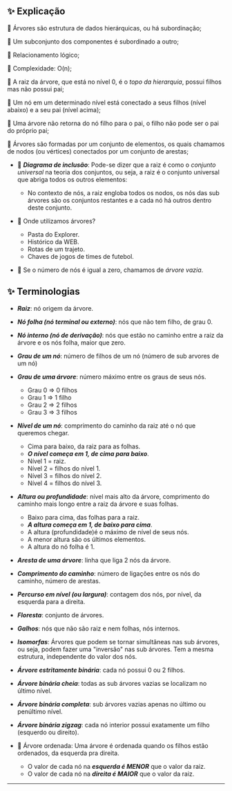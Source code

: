 ## ✨ Explicação

📌 Árvores são estrutura de dados hierárquicas, ou há subordinação;

📌 Um subconjunto dos componentes é subordinado a outro;

📌 Relacionamento lógico;

📌 Complexidade: O(n);

📌 A raiz da árvore, que está no nível 0, é o *topo da hierarquia*, possui filhos mas não possui pai;

📌 Um nó em um determinado nível está conectado a seus filhos (nível abaixo) e a seu pai (nível acima);

📌 Uma árvore não retorna do nó filho para o pai, o filho não pode ser o pai do próprio pai;

📌 Árvores são formadas por um conjunto de elementos, os quais chamamos de nodos (ou vértices) conectados por um conjunto de arestas;

- 📌 ***Diagrama de inclusão***: Pode-se dizer que a raiz é como o *conjunto universal* na teoria dos conjuntos, ou seja, a raiz é o conjunto universal que abriga todos os outros elementos:
	- No contexto de nós, a raiz engloba todos os nodos, os nós das sub árvores são os conjuntos restantes e a cada nó há outros dentro deste conjunto.

- 📌 Onde utilizamos árvores?
	- Pasta do Explorer.
	- Histórico da WEB.
	- Rotas de um trajeto.
	- Chaves de jogos de times de futebol.
 
- 📌 Se o número de nós é igual a zero, chamamos de *árvore vazia*.

## ✨ Terminologias

- ***Raiz***: nó origem da árvore.
- ***Nó folha (nó terminal ou externo)***: nós que não tem filho, de grau 0.
- ***Nó interno (nó de derivação)***: nós que estão no caminho entre a raiz da árvore e os nós folha, maior que zero.
- ***Grau de um nó***: número de filhos de um nó (número de sub arvores de um nó)
- ***Grau de uma árvore***: número máximo entre os graus de seus nós.
	- Grau 0 => 0 filhos
	- Grau 1 => 1 filho
	- Grau 2 => 2 filhos
	- Grau 3 => 3 filhos
- ***Nível de um nó***: comprimento do caminho da raiz até o nó que queremos chegar.
	- Cima para baixo, da raiz para as folhas.
	- ***O nível começa em 1, de cima para baixo***.
	- Nível 1 = raiz.
	- Nível 2 = filhos do nível 1.
	- Nível 3 = filhos do nível 2.
	- Nível 4 = filhos do nível 3.
- ***Altura ou profundidade***: nível mais alto da árvore, comprimento do caminho mais longo entre a raiz da árvore e suas folhas.
	- Baixo para cima, das folhas para a raiz.
	- ***A altura começa em 1, de baixo para cima***.
	- A altura (profundidade)é o máximo de nível de seus nós.
	- A menor altura são os últimos elementos.
	- A altura do nó folha é 1.
- ***Aresta de uma árvore***: linha que liga 2 nós da árvore.
- ***Comprimento do caminho***: número de ligações entre os nós do caminho, número de arestas.
- ***Percurso em nível (ou largura)***: contagem dos nós, por nível, da esquerda para a direita.
- ***Floresta***: conjunto de árvores.
- ***Galhos***: nós que não são raiz e nem folhas, nós internos.
- ***Isomorfas***: Árvores que podem se tornar simultâneas nas sub árvores, ou seja, podem fazer uma "inversão" nas sub árvores. Tem a mesma estrutura, independente do valor dos nós.
- ***Árvore estritamente binária***: cada nó possui 0 ou 2 filhos.
- ***Árvore binária cheia***: todas as sub árvores vazias se localizam no último nível.
- ***Árvore binária completa***: sub árvores vazias apenas no último ou penúltimo nível.
- ***Árvore binária zigzag***: cada nó interior possui exatamente um filho (esquerdo ou direito).

- 📌 Árvore ordenada: Uma árvore é ordenada quando os filhos estão ordenados, da esquerda pra direita.
	- O valor de cada nó na ***esquerda é MENOR*** que o valor da raiz.
	- O valor de cada nó na ***direita é MAIOR*** que o valor da raiz.
---
